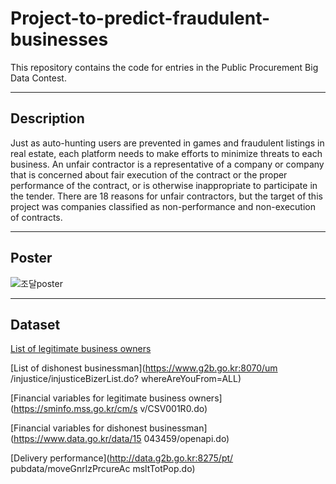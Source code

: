 # Project-to-predict-fraudulent-businesses
This repository contains the code for entries in the Public Procurement Big Data Contest.

___
## Description
Just as auto-hunting users are prevented in games and fraudulent listings in real estate, each platform needs to make efforts to minimize threats to each business. An unfair contractor is a representative of a company or company that is concerned about fair execution of the contract or the proper performance of the contract, or is otherwise inappropriate to participate in the tender. There are 18 reasons for unfair contractors, but the target of this project was companies classified as non-performance and non-execution of contracts.


___
## Poster
![조달poster](https://user-images.githubusercontent.com/97015589/221364095-c189c69e-b94a-4131-bcec-24aab3ff03fb.jpg)

___
## Dataset
[List of legitimate business owners](https://data.g2b.go.kr:1443/pt/main/index.do)

[List of dishonest businessman](https://www.g2b.go.kr:8070/um /injustice/injusticeBizerList.do? whereAreYouFrom=ALL)

[Financial variables for legitimate business owners](https://sminfo.mss.go.kr/cm/s v/CSV001R0.do)

[Financial variables for dishonest businessman](https://www.data.go.kr/data/15 043459/openapi.do)

[Delivery performance](http://data.g2b.go.kr:8275/pt/ pubdata/moveGnrlzPrcureAc msltTotPop.do)
